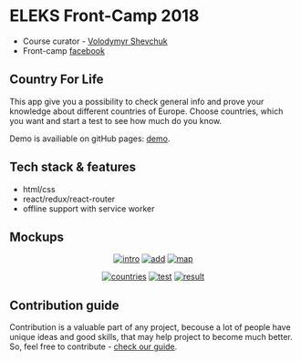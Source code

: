 # ELEKS Front-Camp 2018

* Course curator - [Volodymyr Shevchuk](https://github.com/dosandk)
* Front-camp [facebook](https://www.facebook.com/groups/270300106928894)

## Country For Life
This app give you a possibility to check general info and prove your knowledge about different countries of Europe. Choose countries, which you want and start a test to see how much do you know.

Demo is availiable on gitHub pages: [demo](https://dantethedevil.github.io/CountryForLife/).  

## Tech stack & features

* html/css
* react/redux/react-router
* offline support with service worker

## Mockups

<div align="center">
<a href="https://ibb.co/26yk3b4"><img src="https://i.ibb.co/26yk3b4/intro.jpg" alt="intro" border="0"></a>
<a href="https://ibb.co/dGy9NpS"><img src="https://i.ibb.co/dGy9NpS/add.jpg" alt="add" border="0"></a>
<a href="https://ibb.co/zfd6s15"><img src="https://i.ibb.co/zfd6s15/map.jpg" alt="map" border="0"></a>
<p><a href="https://ibb.co/nccpx20"><img src="https://i.ibb.co/nccpx20/countries.jpg" alt="countries" border="0"></a>
<a href="https://ibb.co/C24y0KQ"><img src="https://i.ibb.co/C24y0KQ/test.jpg" alt="test" border="0"></a>
<a href="https://ibb.co/pQzTj61"><img src="https://i.ibb.co/pQzTj61/result.jpg" alt="result" border="0"></a>
</div>

## Contribution guide

Contribution is a valuable part of any project, becouse a lot of people have unique ideas and good skills, that may help project to 
become much better. So, feel free to contribute - [check our guide](https://github.com/DanteTheDevil/TouchTheSun/blob/master/CONTRIBUTING.md).

